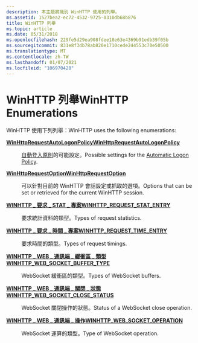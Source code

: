 ```yaml
---
description: 本主題將識別 WinHTTP 使用的列舉。
ms.assetid: 1527bea2-ec72-4532-9725-0310db68b876
title: WinHTTP 列舉
ms.topic: article
ms.date: 05/31/2018
ms.openlocfilehash: 229fe5d29ea908fdee18e63e4369b91edb39f05b
ms.sourcegitcommit: 831e8f3db78ab820e1710cede244553c70e50500
ms.translationtype: MT
ms.contentlocale: zh-TW
ms.lasthandoff: 01/07/2021
ms.locfileid: "106970428"
---
```

# <a name="winhttp-enumerations"></a><span data-ttu-id="b2693-103">WinHTTP 列舉</span><span class="sxs-lookup"><span data-stu-id="b2693-103">WinHTTP Enumerations</span></span>

<span data-ttu-id="b2693-104">WinHTTP 使用下列列舉：</span><span class="sxs-lookup"><span data-stu-id="b2693-104">WinHTTP uses the following enumerations:</span></span>

<dl> <dt>

[<span data-ttu-id="b2693-105">**WinHttpRequestAutoLogonPolicy**</span><span class="sxs-lookup"><span data-stu-id="b2693-105">**WinHttpRequestAutoLogonPolicy**</span></span>](winhttprequestautologonpolicy.md)
</dt> <dd>

<span data-ttu-id="b2693-106">[自動登入原則](authentication-in-winhttp.md)的可能設定。</span><span class="sxs-lookup"><span data-stu-id="b2693-106">Possible settings for the [Automatic Logon Policy](authentication-in-winhttp.md).</span></span>

</dd> <dt>

[<span data-ttu-id="b2693-107">**WinHttpRequestOption**</span><span class="sxs-lookup"><span data-stu-id="b2693-107">**WinHttpRequestOption**</span></span>](winhttprequestoption.md)
</dt> <dd>

<span data-ttu-id="b2693-108">可以針對目前的 WinHTTP 會話設定或抓取的選項。</span><span class="sxs-lookup"><span data-stu-id="b2693-108">Options that can be set or retrieved for the current WinHTTP session.</span></span>

</dd> <dt>

[<span data-ttu-id="b2693-109">**WINHTTP \_ 要求 \_ STAT \_ 專案**</span><span class="sxs-lookup"><span data-stu-id="b2693-109">**WINHTTP\_REQUEST\_STAT\_ENTRY**</span></span>](/windows/desktop/api/winhttp/ne-winhttp-winhttp_request_stat_entry)
</dt> <dd>

<span data-ttu-id="b2693-110">要求統計資料的類型。</span><span class="sxs-lookup"><span data-stu-id="b2693-110">Types of request statistics.</span></span>

</dd> <dt>

[<span data-ttu-id="b2693-111">**WINHTTP \_ 要求 \_ 時間 \_ 專案**</span><span class="sxs-lookup"><span data-stu-id="b2693-111">**WINHTTP\_REQUEST\_TIME\_ENTRY**</span></span>](/windows/desktop/api/winhttp/ne-winhttp-winhttp_request_time_entry)
</dt> <dd>

<span data-ttu-id="b2693-112">要求時間的類型。</span><span class="sxs-lookup"><span data-stu-id="b2693-112">Types of request timings.</span></span>

</dd> <dt>

[<span data-ttu-id="b2693-113">**WINHTTP \_ WEB \_ 通訊端 \_ 緩衝區 \_ 類型**</span><span class="sxs-lookup"><span data-stu-id="b2693-113">**WINHTTP\_WEB\_SOCKET\_BUFFER\_TYPE**</span></span>](/windows/desktop/api/winhttp/ne-winhttp-winhttp_web_socket_buffer_type)
</dt> <dd>

<span data-ttu-id="b2693-114">WebSocket 緩衝區的類型。</span><span class="sxs-lookup"><span data-stu-id="b2693-114">Types of WebSocket buffers.</span></span>

</dd> <dt>

[<span data-ttu-id="b2693-115">**WINHTTP \_ WEB \_ 通訊端 \_ 關閉 \_ 狀態**</span><span class="sxs-lookup"><span data-stu-id="b2693-115">**WINHTTP\_WEB\_SOCKET\_CLOSE\_STATUS**</span></span>](/windows/desktop/api/winhttp/ne-winhttp-winhttp_web_socket_close_status)
</dt> <dd>

<span data-ttu-id="b2693-116">WebSocket 關閉操作的狀態。</span><span class="sxs-lookup"><span data-stu-id="b2693-116">Status of a WebSocket close operation.</span></span>

</dd> <dt>

[<span data-ttu-id="b2693-117">**WINHTTP \_ WEB \_ 通訊端 \_ 操作**</span><span class="sxs-lookup"><span data-stu-id="b2693-117">**WINHTTP\_WEB\_SOCKET\_OPERATION**</span></span>](/windows/desktop/api/winhttp/ne-winhttp-winhttp_web_socket_operation)
</dt> <dd>

<span data-ttu-id="b2693-118">WebSocket 運算的類型。</span><span class="sxs-lookup"><span data-stu-id="b2693-118">Type of WebSocket operation.</span></span>

</dd> </dl>

 

 



